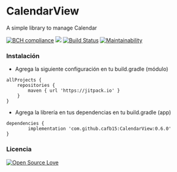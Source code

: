 # CalendarView
A simple library to manage Calendar

[![BCH compliance](https://bettercodehub.com/edge/badge/cafb15/CalendarView?branch=master)](https://bettercodehub.com/)  [![](https://jitpack.io/v/cafb15/CalendarView.svg)](https://jitpack.io/#cafb15/CalendarView)  [![Build Status](https://travis-ci.org/cafb15/CalendarView.svg?branch=master)](https://travis-ci.org/cafb15/CalendarView)  [![Maintainability](https://api.codeclimate.com/v1/badges/e90688f07aa0761d9e41/maintainability)](https://codeclimate.com/github/cafb15/CalendarView/maintainability)

### Instalación
 * Agrega la siguiente configuración en tu build.gradle (módulo)
 ```
 allProjects {
     repositories {
         maven { url 'https://jitpack.io' }
     }
 }
 ```
 
 * Agrega la librería en tus dependencias en tu build.gradle (app)
 ```
 dependencies {
         implementation 'com.github.cafb15:CalendarView:0.6.0'
 }
 ```

### Licencia
[![Open Source Love](https://badges.frapsoft.com/os/mit/mit.svg?v=102)](https://codeclimate.com/github/cafb15/CalendarView)
